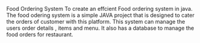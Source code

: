 Food Ordering System
To create an effcient Food ordering system in java.
The food odering system is a simple JAVA project that is designed to cater the orders of customer with this platform.
This system can manage the users order details , items and menu.
It also has a database to manage the food orders for restaurant.
